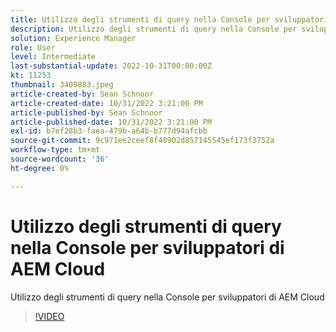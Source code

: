 ```yaml
---
title: Utilizzo degli strumenti di query nella Console per sviluppatori di AEM Cloud
description: Utilizzo degli strumenti di query nella Console per sviluppatori di AEM Cloud
solution: Experience Manager
role: User
level: Intermediate
last-substantial-update: 2022-10-31T00:00:00Z
kt: 11253
thumbnail: 3409883.jpeg
article-created-by: Sean Schnoor
article-created-date: 10/31/2022 3:21:00 PM
article-published-by: Sean Schnoor
article-published-date: 10/31/2022 3:21:00 PM
exl-id: b7ef28b3-faea-479b-a64b-b777d94afcbb
source-git-commit: 9c971ee2ceef8f48902d857145545ef173f3752a
workflow-type: tm+mt
source-wordcount: '36'
ht-degree: 0%

---
```


# Utilizzo degli strumenti di query nella Console per sviluppatori di AEM Cloud

Utilizzo degli strumenti di query nella Console per sviluppatori di AEM Cloud

>[!VIDEO](https://video.tv.adobe.com/v/3409883/?quality=12&learn=on)
